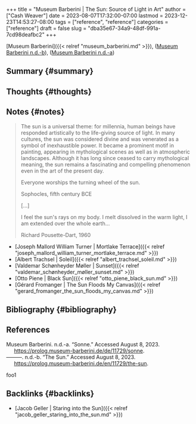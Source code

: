 +++
title = "Museum Barberini | The Sun: Source of Light in Art"
author = ["Cash Weaver"]
date = 2023-08-07T17:32:00-07:00
lastmod = 2023-12-23T14:53:27-08:00
tags = ["reference", "reference"]
categories = ["reference"]
draft = false
slug = "dba35e67-34a9-48df-991a-7cd98deafbc2"
+++

[Museum Barberini]({{< relref "museum_barberini.md" >}}), (<a href="#citeproc_bib_item_2">Museum Barberini n.d.-b</a>), (<a href="#citeproc_bib_item_1">Museum Barberini n.d.-a</a>)


## Summary {#summary}


## Thoughts {#thoughts}


## Notes {#notes}

> The sun is a universal theme: for millennia, human beings have responded artistically to the life-giving source of light. In many cultures, the sun was considered divine and was venerated as a symbol of inexhaustible power. It became a prominent motif in painting, appearing in mythological scenes as well as in atmospheric landscapes. Although it has long since ceased to carry mythological meaning, the sun remains a fascinating and compelling phenomenon even in the art of the present day.
>
> <div class="quote2">
>
> Everyone worships the turning wheel of the sun.
>
> Sophocles, fifth century BCE
>
> </div>
>
> [...]
>
> <div class="quote2">
>
> I feel the sun's rays on my body.
> I melt dissolved in the warm light,
> I am extended over the whole earth...
>
> Richard Pousette-Dart, 1960
>
> </div>

-   [Joseph Mallord William Turner | Mortlake Terrace]({{< relref "joseph_mallord_william_turner_mortlake_terrace.md" >}})
-   [Albert Trachsel | Soleil]({{< relref "albert_trachsel_soleil.md" >}})
-   [Valdemar Schønheyder Møller | Sunset]({{< relref "valdemar_schønheyder_møller_sunset.md" >}})
-   [Otto Piene | Black Sun]({{< relref "otto_piene_black_sun.md" >}})
-   [Gérard Fromanger | The Sun Floods My Canvas]({{< relref "gerard_fromanger_the_sun_floods_my_canvas.md" >}})


## Bibliography {#bibliography}

## References

<style>.csl-entry{text-indent: -1.5em; margin-left: 1.5em;}</style><div class="csl-bib-body">
  <div class="csl-entry"><a id="citeproc_bib_item_1"></a>Museum Barberini. n.d.-a. “Sonne.” Accessed August 8, 2023. <a href="https://prolog.museum-barberini.de/de/11729/sonne">https://prolog.museum-barberini.de/de/11729/sonne</a>.</div>
  <div class="csl-entry"><a id="citeproc_bib_item_2"></a>———. n.d.-b. “The Sun.” Accessed August 8, 2023. <a href="https://prolog.museum-barberini.de/en/11729/the-sun">https://prolog.museum-barberini.de/en/11729/the-sun</a>.</div>
</div>

foo1


## Backlinks {#backlinks}

-   [Jacob Geller | Staring into the Sun]({{< relref "jacob_geller_staring_into_the_sun.md" >}})
